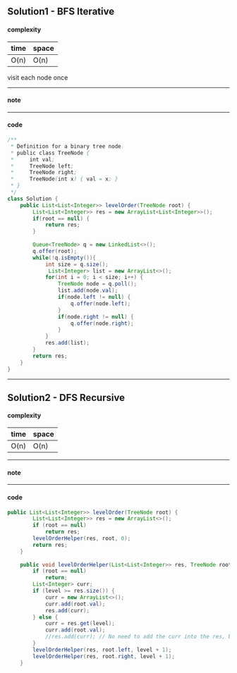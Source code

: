 ## Solution1 - BFS Iterative

#### complexity

| time | space |
| ---- | ----- |
| O(n) | O(n)  |

visit each node once

---

#### note

---

#### code

```java
/**
 * Definition for a binary tree node.
 * public class TreeNode {
 *     int val;
 *     TreeNode left;
 *     TreeNode right;
 *     TreeNode(int x) { val = x; }
 * }
 */
class Solution {
    public List<List<Integer>> levelOrder(TreeNode root) {
        List<List<Integer>> res = new ArrayList<List<Integer>>();
        if(root == null) {
            return res;
        }
        
        Queue<TreeNode> q = new LinkedList<>();
        q.offer(root);
        while(!q.isEmpty()){
            int size = q.size();
             List<Integer> list = new ArrayList<>();
            for(int i = 0; i < size; i++) {
                TreeNode node = q.poll();
                list.add(node.val);
                if(node.left != null) {
                    q.offer(node.left);
                }
                if(node.right != null) {
                    q.offer(node.right);
                }
            }
            res.add(list);
        }
        return res;
    }
}
```

---

## Solution2 - DFS Recursive

#### complexity

| time | space |
| ---- | ----- |
| O(n) | O(n)  |



---

#### note

---

#### code

```java
public List<List<Integer>> levelOrder(TreeNode root) {
		List<List<Integer>> res = new ArrayList<>();
		if (root == null)
			return res;
		levelOrderHelper(res, root, 0);
		return res;
	}
	
	public void levelOrderHelper(List<List<Integer>> res, TreeNode root, int level) {
		if (root == null)
			return;
		List<Integer> curr;
		if (level >= res.size()) {
			curr = new ArrayList<>();
			curr.add(root.val);
			res.add(curr);
		} else {
			curr = res.get(level); 
			curr.add(root.val); 
			//res.add(curr); // No need to add the curr into the res, because the res.get(index) method does not remove the index element
		}
		levelOrderHelper(res, root.left, level + 1);
		levelOrderHelper(res, root.right, level + 1);
	}
```

